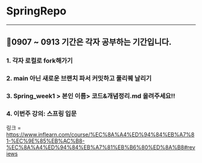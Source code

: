 # SpringRepo
------------
## 📍0907 ~ 0913 기간은 각자 공부하는 기간입니다. 
### 1. 각자 로컬로 fork해가기
### 2. main 아닌 새로운 브랜치 파서 커밋하고 풀리퀘 날리기
### 3. Spring_week1 > 본인 이름> 코드&개념정리.md 올려주세요!!
### 4. 이번주 강의: 스프링 입문
링크 = https://www.inflearn.com/course/%EC%8A%A4%ED%94%84%EB%A7%81-%EC%9E%85%EB%AC%B8-%EC%8A%A4%ED%94%84%EB%A7%81%EB%B6%80%ED%8A%B8#reviews
